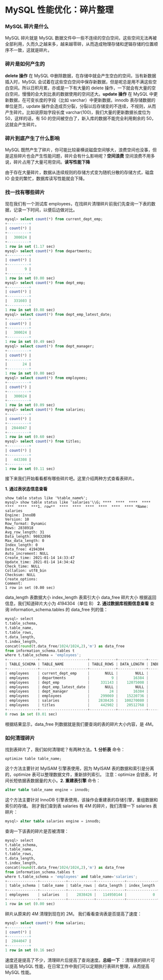 # MySQL 性能优化：碎片整理

### MySQL 碎片是什么

MySQL 碎片就是 MySQL 数据文件中一些不连续的空白空间，这些空间无法再被全部利用，久而久之越来多，越来越零碎，从而造成物理存储和逻辑存储的位置顺序不一致，这就是碎片。

### 碎片是如何产生的

**delete 操作** 在 MySQL 中删除数据，在存储中就会产生空白的空间，当有新数据插入时，MySQL 会试着在这些空白空间中保存新数据，但是呢总是用不满这些空白空间。所以日积月累，亦或是一下有大量的 delete 操作，一下就会有大量的空白空间，慢慢的会大到比表的数据使用的空间还大。**update 操作** 在 MySQL 中更新数据，在可变长度的字段（比如 varchar）中更新数据，innodb 表存储数据的单位是页，update 操作会造成页分裂，分裂以后存储变的不连续，不规则，从而产生碎片。比如说原始字段长度 varchar(100)，我们大量的更新数据长度位为 50，这样的话，有 50 的空间被空白了，新入库的数据不能完全利用剩余的 50，这就会产生碎片。

### 碎片到底产生了什么影响

MySQL 既然产生了碎片，你可能比较豪横说磁盘空间够大，浪费空间也没事，但是这些碎片也会产生性能问题，碎片会有什么影响呢？**空间浪费** 空间浪费不用多说，碎片占用了大量可用空间。**读写性能下降**

由于存在大量碎片，数据从连续规则的存储方式变为随机分散的存储方式，磁盘 IO 会变的繁忙，数据库读写性能就会下降。

### 找一找有哪些碎片

现在我们有一个测试库 employees，在找碎片清理碎片前我们先查询一下表的数据，记录一下时间，以便后边做对比。

```sql
mysql> select count(*) from current_dept_emp;
+----------+
| count(*) |
+----------+
|   300024 |
+----------+
1 row in set (1.17 sec)
mysql> select count(*) from departments;
+----------+
| count(*) |
+----------+
|        9 |
+----------+
1 row in set (0.00 sec)
mysql> select count(*) from dept_emp;
+----------+
| count(*) |
+----------+
|   331603 |
+----------+
1 row in set (0.08 sec)
mysql> select count(*) from dept_emp_latest_date;
+----------+
| count(*) |
+----------+
|   300024 |
+----------+
1 row in set (0.49 sec)
mysql> select count(*) from dept_manager;
+----------+
| count(*) |
+----------+
|       24 |
+----------+
1 row in set (0.00 sec)
mysql> select count(*) from employees;
+----------+
| count(*) |
+----------+
|   300024 |
+----------+
1 row in set (0.09 sec)
mysql> select count(*) from salaries;
+----------+
| count(*) |
+----------+
|  2844047 |
+----------+
1 row in set (0.60 sec)
mysql> select count(*) from titles;
+----------+
| count(*) |
+----------+
|   443308 |
+----------+
1 row in set (0.11 sec)
```

接下来我们开始看看都有哪些碎片吧。这里介绍两种方式查看表碎片。

**1. 通过表状态信息查看** 

```plaintext
show table status like '%table_name%';
mysql> show table status like 'salaries'\\G; ****  ****  ****  ****  ****  ****  ***1. row**  ****  ****  ****  ****  ****  **** *Name: salaries
Engine: InnoDB
Version: 10
Row_format: Dynamic
Rows: 2838918
Avg_row_length: 31
Data_length: 90832896
Max_data_length: 0
Index_length: 0
Data_free: 4194304
Auto_increment: NULL
Create_time: 2021-01-14 14:33:47
Update_time: 2021-01-14 14:34:42
Check_time: NULL
Collation: utf8_bin
Checksum: NULL
Create_options:
Comment:
1 row in set (0.00 sec)
```

data_length 表数据大小 index_length 表索引大小 data\_free 碎片大小
根据返回信息，我们知道碎片大小为 4194304（单位 B） **2. 通过数据库视图信息查看** 查询 information\_schema.tables 的 data\_free 列的值：

```python
mysql> select
t.table_schema,
t.table_name,
t.table_rows,
t.data_length,
t.index_length,
concat(round(t.data_free/1024/1024,2),'m') as data_free
from information_schema.tables t
where t.table_schema = 'employees';
+--------------+----------------------+------------+-------------+--------------+-----------+
| TABLE_SCHEMA | TABLE_NAME           | TABLE_ROWS | DATA_LENGTH | INDEX_LENGTH | DATA_FREE |
+--------------+----------------------+------------+-------------+--------------+-----------+
| employees    | current_dept_emp     |       NULL |        NULL |         NULL | NULL      |
| employees    | departments          |          9 |       16384 |        16384 | 0.00M     |
| employees    | dept_emp             |     331143 |    12075008 |      5783552 | 4.00M     |
| employees    | dept_emp_latest_date |       NULL |        NULL |         NULL | NULL      |
| employees    | dept_manager         |         24 |       16384 |        16384 | 0.00M     |
| employees    | employees            |     299069 |    15220736 |            0 | 4.00M     |
| employees    | salaries             |    2838426 |   100270080 |            0 | 4.00M     |
| employees    | titles               |     442902 |    20512768 |            0 | 4.00M     |
+--------------+----------------------+------------+-------------+--------------+-----------+
8 rows in set (0.01 sec)
```

根据结果显示，data\_free 列数据就是我们要查询的表的碎片大小内容，是 4M。
### 如何清理碎片
找到表碎片了，我们如何清理呢？有两种方法。**1. 分析表** 命令：

```plaintext
optimize table table_name;
```

这个方法主要针对 MyISAM 引擎表使用，因为 MyISAM 表的数据和索引是分离的，optimize 表可以整理数据文件，重新排列索引。
注意：optimize 会锁表，时间长短依据表数据量的大小。**2. 重建表引擎** 命令：

```sql
alter table table_name engine = innodb;
```

这个方法主要针对 InnoDB 引擎表使用，该操作会重建表的存储引擎，重组数据和索引的存储。
刚才我们查到表 salaries 有 4M 的碎片，我们清理一下 salaries 表碎片：

```sql
mysql> alter table salaries engine = innodb;
```

查询一下该表的碎片是否被清理：

```python
mysql> select
t.table_schema,
t.table_name,
t.table_rows,
t.data_length,
t.index_length,
concat(round(t.data_free/1024/1024,2),'m') as data_free
from information_schema.tables t
where t.table_schema = 'employees' and table_name='salaries';
+--------------+------------+------------+-------------+--------------+-----------+
| table_schema | table_name | table_rows | data_length | index_length | data_free |
+--------------+------------+------------+-------------+--------------+-----------+
| employees    | salaries   |    2838426 |   114950144 |            0 | 2.00m     |
+--------------+------------+------------+-------------+--------------+-----------+
1 row in set (0.00 sec)
```

碎片从原来的 4M 清理到现在的 2M。
我们看看查询表是否提高了速度：

```sql
mysql> select count(*) from salaries;
+----------+
| count(*) |
+----------+
|  2844047 |
+----------+
1 row in set (0.16 sec)
```

速度还是提高了不少，清理碎片后提高了查询速度。**总结一下** ：清理表的碎片可以提高 MySQL 性能，在日常工作中我们可以定期执行表碎片整理，从而提高 MySQL 性能。
```
